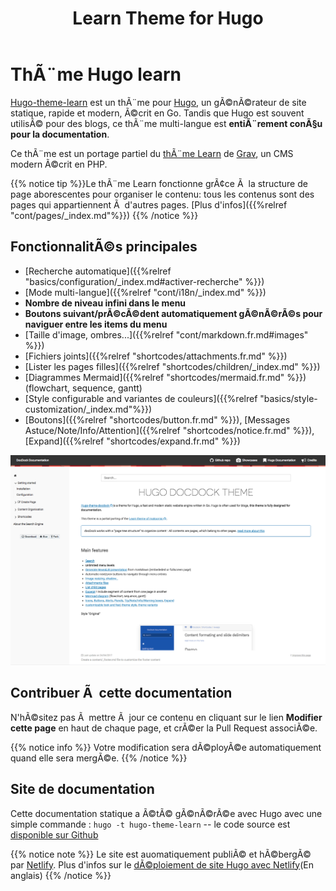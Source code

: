 ﻿---
title: "Learn Theme for Hugo"
---

# ThÃ¨me Hugo learn

[Hugo-theme-learn](http://github.com/matcornic/hugo-theme-learn) est un thÃ¨me pour [Hugo](https://gohugo.io/), un gÃ©nÃ©rateur de site statique, rapide et modern, Ã©crit en Go. Tandis que Hugo est souvent utilisÃ© pour des blogs, ce thÃ¨me multi-langue est **entiÃ¨rement conÃ§u pour la documentation**.

Ce thÃ¨me est un portage partiel du [thÃ¨me Learn](http://learn.getgrav.org/) de [Grav](https://getgrav.org/), un CMS modern Ã©crit en PHP.

{{% notice tip %}}Le thÃ¨me Learn fonctionne grÃ¢ce Ã  la structure de page aborescentes pour organiser le contenu: tous les contenus sont des pages qui appartiennent Ã  d'autres pages. [Plus d'infos]({{%relref "cont/pages/_index.md"%}}) 
{{% /notice %}}

## FonctionnalitÃ©s principales

* [Recherche automatique]({{%relref "basics/configuration/_index.md#activer-recherche" %}})
* [Mode multi-langue]({{%relref "cont/i18n/_index.md" %}})
* **Nombre de niveau infini dans le menu**
* **Boutons suivant/prÃ©cÃ©dent automatiquement gÃ©nÃ©rÃ©s pour naviguer entre les items du menu**
* [Taille d'image, ombres...]({{%relref "cont/markdown.fr.md#images" %}})
* [Fichiers joints]({{%relref "shortcodes/attachments.fr.md" %}})
* [Lister les pages filles]({{%relref "shortcodes/children/_index.md" %}})
* [Diagrammes Mermaid]({{%relref "shortcodes/mermaid.fr.md" %}}) (flowchart, sequence, gantt)
* [Style configurable and variantes de couleurs]({{%relref "basics/style-customization/_index.md"%}})
* [Boutons]({{%relref "shortcodes/button.fr.md" %}}), [Messages Astuce/Note/Info/Attention]({{%relref "shortcodes/notice.fr.md" %}}), [Expand]({{%relref "shortcodes/expand.fr.md" %}})

![Screenshot](https://github.com/matcornic/hugo-theme-learn/raw/master/images/screenshot.png?width=40pc&classes=shadow)

## Contribuer Ã  cette documentation

N'hÃ©sitez pas Ã  mettre Ã  jour ce contenu en cliquant sur le lien **Modifier cette page** en haut de chaque page, et crÃ©er la Pull Request associÃ©e.

{{% notice info %}}
Votre modification sera dÃ©ployÃ©e automatiquement quand elle sera mergÃ©e.
{{% /notice %}}

## Site de documentation

Cette documentation statique a Ã©tÃ© gÃ©nÃ©rÃ©e avec Hugo avec une simple commande : `hugo -t hugo-theme-learn` -- le code source est [disponible sur Github](https://github.com/matcornic/hugo-theme-learn)

{{% notice note %}}
Le site est auomatiquement publiÃ© et hÃ©bergÃ© par [Netlify](https://www.netlify.com/). Plus d'infos sur le [dÃ©ploiement de site Hugo avec Netlify](https://www.netlify.com/blog/2015/07/30/hosting-hugo-on-netlifyinsanely-fast-deploys/)(En anglais)
{{% /notice %}}

